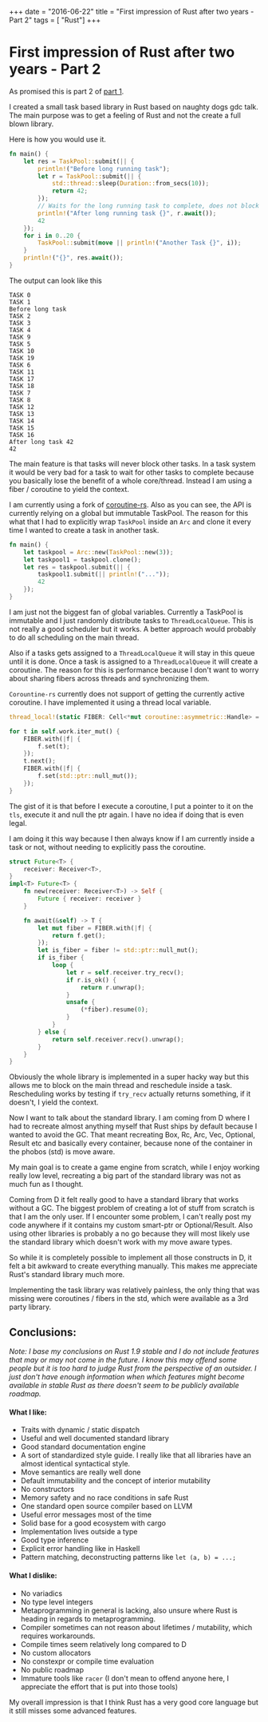 +++
date        = "2016-06-22"
title       = "First impression of Rust after two years - Part 2"
tags        = [ "Rust"]
+++


# First impression of Rust after two years - Part 2

As promised this is part 2 of [part 1](https://maikklein.github.io/post/impression-rust/).

I created a small task based library in Rust based on naughty dogs gdc talk. The main purpose was to get a feeling of Rust and not the create a full blown library.

Here is how you would use it.

~~~Rust
fn main() {
    let res = TaskPool::submit(|| {
        println!("Before long running task");
        let r = TaskPool::submit(|| {
            std::thread::sleep(Duration::from_secs(10));
            return 42;
        });
        // Waits for the long running task to complete, does not block other tasks!
        println!("After long running task {}", r.await());
        42
    });
    for i in 0..20 {
        TaskPool::submit(move || println!("Another Task {}", i));
    }
    println!("{}", res.await());
}
~~~

The output can look like this

~~~
TASK 0
TASK 1
Before long task
TASK 2
TASK 3
TASK 4
TASK 9
TASK 5
TASK 10
TASK 19
TASK 6
TASK 11
TASK 17
TASK 18
TASK 7
TASK 8
TASK 12
TASK 13
TASK 14
TASK 15
TASK 16
After long task 42
42
~~~

The main feature is that tasks will never block other tasks. In a task system it would be very bad for a task to wait for other tasks to complete because you basically lose the benefit of a whole core/thread. Instead I am using a fiber / coroutine to yield the context.

I am currently using a fork of [coroutine-rs](https://github.com/rustcc/coroutine-rs). Also as you can see, the API is currently relying on a global but immutable TaskPool. The reason for this what that I had to explicitly wrap `TaskPool` inside an `Arc` and clone it every time I wanted to create a task in another task.

~~~Rust
fn main() {
    let taskpool = Arc::new(TaskPool::new(3));
    let taskpool1 = taskpool.clone();
    let res = taskpool.submit(|| {
        taskpool1.submit(|| println!("..."));
        42
    });
}
~~~

I am just not the biggest fan of global variables. Currently a TaskPool is immutable and I just randomly distribute tasks to `ThreadLocalQueue`. This is not really a good scheduler but it works. A better approach would probably to do all scheduling on the main thread.

Also if a tasks gets assigned to a `ThreadLocalQueue` it will stay in this queue until it is done. Once a task is assigned to a `ThreadLocalQueue` it will create a coroutine. The reason for this is performance because I don't want to worry about sharing fibers across threads and synchronizing them.

`Corountine-rs` currently does not support of getting the currently active coroutine. I have implemented it using a thread local variable.

~~~Rust
thread_local!(static FIBER: Cell<*mut coroutine::asymmetric::Handle> = Cell::new(std::ptr::null_mut()));
~~~

~~~Rust
for t in self.work.iter_mut() {
    FIBER.with(|f| {
        f.set(t);
    });
    t.next();
    FIBER.with(|f| {
        f.set(std::ptr::null_mut());
    });
}
~~~
The gist of it is that before I execute a coroutine, I put a pointer to it on the `tls`, execute it and null the ptr again. I have no idea if doing that is even legal.

I am doing it this way because I then always know if I am currently inside a task or not, without needing to explicitly pass the coroutine.

~~~Rust
struct Future<T> {
    receiver: Receiver<T>,
}
impl<T> Future<T> {
    fn new(receiver: Receiver<T>) -> Self {
        Future { receiver: receiver }
    }

    fn await(&self) -> T {
        let mut fiber = FIBER.with(|f| {
            return f.get();
        });
        let is_fiber = fiber != std::ptr::null_mut();
        if is_fiber {
            loop {
                let r = self.receiver.try_recv();
                if r.is_ok() {
                    return r.unwrap();
                }
                unsafe {
                    (*fiber).resume(0);
                }
            }
        } else {
            return self.receiver.recv().unwrap();
        }
    }
}
~~~
Obviously the whole library is implemented in a super hacky way but this allows me to block on the main thread and reschedule inside a task. Rescheduling works by testing if `try_recv` actually returns something, if it doesn't, I yield the context.

Now I want to talk about the standard library. I am coming from D where I had to recreate almost anything myself that Rust ships by default because I wanted to avoid the GC. That meant recreating Box, Rc, Arc, Vec, Optional, Result etc and basically every container, because none of the container in the phobos (std) is move aware.

My main goal is to create a game engine from scratch, while I enjoy working really low level, recreating a big part of the standard library was not as much fun as I thought.

Coming from D it felt really good to have a standard library that works without a GC. The biggest problem of creating a lot of stuff from scratch is that I am the only user. If I encounter some problem, I can't really post my code anywhere if it contains my custom smart-ptr or Optional/Result. Also using other libraries is probably a no go because they will most likely use the standard library which doesn't work with my move aware types.

So while it is completely possible to implement all those constructs in D, it felt a bit awkward to create everything manually. This makes me appreciate Rust's standard library much more.

Implementing the task library was relatively painless, the only thing that was missing were coroutines / fibers in the std, which were available as a 3rd party library.

## Conclusions:

*Note: I base my conclusions on Rust 1.9 stable and I do not include features that may or may not come in the future. I know this may offend some people but it is too hard to judge Rust from the perspective of an outsider. I just don't have enough information when which features might become available in stable Rust as there doesn't seem to be publicly available roadmap.*

#### What I like:

* Traits with dynamic / static dispatch
* Useful and well documented standard library
* Good standard documentation engine
* A sort of standardized style guide. I really like that all libraries have an almost identical syntactical style.
* Move semantics are really well done
* Default immutability and the concept of interior mutability
* No constructors
* Memory safety and no race conditions in safe Rust
* One standard open source compiler based on LLVM
* Useful error messages most of the time
* Solid base for a good ecosystem with cargo
* Implementation lives outside a type
* Good type inference
* Explicit error handling like in Haskell
* Pattern matching, deconstructing patterns like `let (a, b) = ...;`

#### What I dislike:

* No variadics
* No type level integers
* Metaprogramming in general is lacking, also unsure where Rust is heading in regards to metaprogramming.
* Compiler sometimes can not reason about lifetimes / mutability, which requires workarounds.
* Compile times seem relatively long compared to D
* No custom allocators
* No constexpr or compile time evaluation
* No public roadmap
* Immature tools like `racer` (I don't mean to offend anyone here, I appreciate the effort that is put into those tools)

My overall impression is that I think Rust has a very good core language but it still misses some advanced features.
